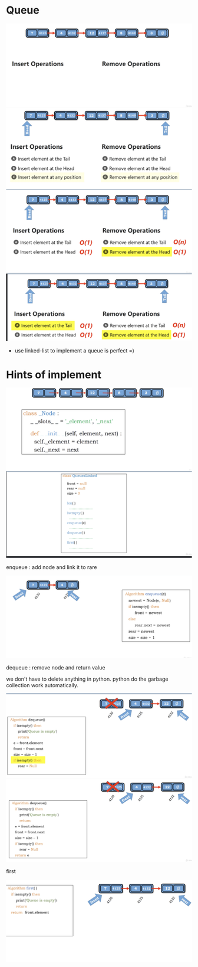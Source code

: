 # Queue

<img src='../asserts/141_1.png'></img>
<img src='../asserts/141_2.png'></img>
<img src='../asserts/141_3.png'></img>
<img src='../asserts/141_4.png'></img>

* use linked-list to implement a queue is perfect =)

# Hints of implement

<img src='../asserts/141_5.png'></img>
<img src='../asserts/141_6.png'></img>

enqueue : add node and link it to rare

<img src='../asserts/141_7.png'></img>

dequeue : remove node and return value

we don't have to delete anything in python. python do the garbage collection work automatically.

<img src='../asserts/141_8.png'></img>
<img src='../asserts/141_9.png'></img>

first

<img src='../asserts/141_10.png'></img>
